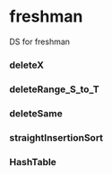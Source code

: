 # freshman
DS for freshman

### deleteX
### deleteRange_S_to_T
### deleteSame
### straightInsertionSort
### HashTable
